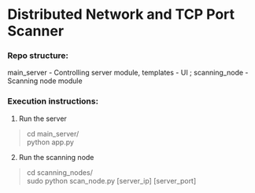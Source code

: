 # Distributed Network and TCP Port Scanner   

### Repo structure:  
main_server - Controlling server module, templates - UI ; 
scanning_node - Scanning node module  

### Execution instructions:  
1. Run the server  
  > cd main_server/  
  > python app.py  
2. Run the scanning node  
  > cd scanning_nodes/  
  > sudo python scan_node.py [server_ip] [server_port]  
